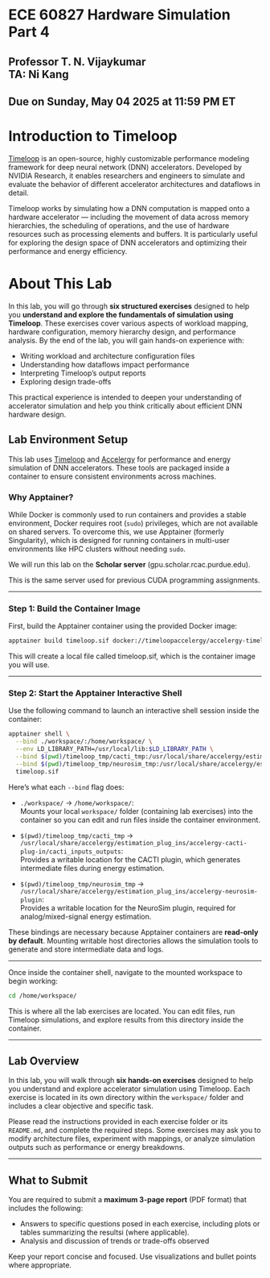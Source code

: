# ECE 60827 Hardware Simulation Part 4 

## Professor T. N. Vijaykumar <br> TA: Ni Kang

## Due on Sunday, May 04 2025 at 11:59 PM ET

# Introduction to Timeloop

[Timeloop](https://github.com/NVlabs/timeloop) is an open-source, highly customizable performance modeling framework for deep neural network (DNN) accelerators. Developed by NVIDIA Research, it enables researchers and engineers to simulate and evaluate the behavior of different accelerator architectures and dataflows in detail.

Timeloop works by simulating how a DNN computation is mapped onto a hardware accelerator — including the movement of data across memory hierarchies, the scheduling of operations, and the use of hardware resources such as processing elements and buffers. It is particularly useful for exploring the design space of DNN accelerators and optimizing their performance and energy efficiency.

# About This Lab

In this lab, you will go through **six structured exercises** designed to help you **understand and explore the fundamentals of simulation using Timeloop**. These exercises cover various aspects of workload mapping, hardware configuration, memory hierarchy design, and performance analysis. By the end of the lab, you will gain hands-on experience with:

- Writing workload and architecture configuration files
- Understanding how dataflows impact performance
- Interpreting Timeloop’s output reports
- Exploring design trade-offs

This practical experience is intended to deepen your understanding of accelerator simulation and help you think critically about efficient DNN hardware design.

## Lab Environment Setup

This lab uses [Timeloop](https://github.com/NVlabs/timeloop) and [Accelergy](https://github.com/Accelergy-Project/accelergy) for performance and energy simulation of DNN accelerators. These tools are packaged inside a container to ensure consistent environments across machines.

### Why Apptainer?

While Docker is commonly used to run containers and provides a stable environment, Docker requires root (`sudo`) privileges, which are not available on shared servers. To overcome this, we use Apptainer (formerly Singularity), which is designed for running containers in multi-user environments like HPC clusters without needing `sudo`.

We will run this lab on the **Scholar server** (gpu.scholar.rcac.purdue.edu).


This is the same server used for previous CUDA programming assignments.

---

### Step 1: Build the Container Image

First, build the Apptainer container using the provided Docker image:

```bash
apptainer build timeloop.sif docker://timeloopaccelergy/accelergy-timeloop-infrastructure:latest
```

This will create a local file called timeloop.sif, which is the container image you will use.

---

### Step 2: Start the Apptainer Interactive Shell

Use the following command to launch an interactive shell session inside the container:

```bash
apptainer shell \
  --bind ./workspace/:/home/workspace/ \
  --env LD_LIBRARY_PATH=/usr/local/lib:$LD_LIBRARY_PATH \
  --bind $(pwd)/timeloop_tmp/cacti_tmp:/usr/local/share/accelergy/estimation_plug_ins/accelergy-cacti-plug-in/cacti_inputs_outputs \
  --bind $(pwd)/timeloop_tmp/neurosim_tmp:/usr/local/share/accelergy/estimation_plug_ins/accelergy-neurosim-plugin \
  timeloop.sif
```

Here’s what each `--bind` flag does:

- `./workspace/` → `/home/workspace/`:  
  Mounts your local `workspace/` folder (containing lab exercises) into the container so you can edit and run files inside the container environment.

- `$(pwd)/timeloop_tmp/cacti_tmp` → `/usr/local/share/accelergy/estimation_plug_ins/accelergy-cacti-plug-in/cacti_inputs_outputs`:  
  Provides a writable location for the CACTI plugin, which generates intermediate files during energy estimation.

- `$(pwd)/timeloop_tmp/neurosim_tmp` → `/usr/local/share/accelergy/estimation_plug_ins/accelergy-neurosim-plugin`:  
  Provides a writable location for the NeuroSim plugin, required for analog/mixed-signal energy estimation.

These bindings are necessary because Apptainer containers are **read-only by default**. Mounting writable host directories allows the simulation tools to generate and store intermediate data and logs.

---

Once inside the container shell, navigate to the mounted workspace to begin working:

```bash
cd /home/workspace/
```

This is where all the lab exercises are located. You can edit files, run Timeloop simulations, and explore results from this directory inside the container.

---

## Lab Overview

In this lab, you will walk through **six hands-on exercises** designed to help you understand and explore accelerator simulation using Timeloop. Each exercise is located in its own directory within the `workspace/` folder and includes a clear objective and specific task.

Please read the instructions provided in each exercise folder or its `README.md`, and complete the required steps. Some exercises may ask you to modify architecture files, experiment with mappings, or analyze simulation outputs such as performance or energy breakdowns.

---

## What to Submit

You are required to submit a **maximum 3-page report** (PDF format) that includes the following:

- Answers to specific questions posed in each exercise, including plots or tables summarizing the resultsi (where applicable).
- Analysis and discussion of trends or trade-offs observed

Keep your report concise and focused. Use visualizations and bullet points where appropriate.

